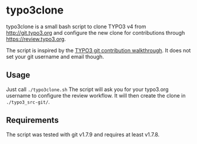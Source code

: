 typo3clone
==========

typo3clone is a small bash script to clone TYPO3 v4 from http://git.typo3.org and configure the new clone for contributions through https://review.typo3.org.

The script is inspired by the [TYPO3 git contribution walkthrough](http://wiki.typo3.org/Contribution_Walkthrough_with_CommandLine). It does not set your git username and email though.

Usage
-----

Just call `./typo3clone.sh`
The script will ask you for your typo3.org username to configure the review workflow. It will then create the clone in `./typo3_src-git/`.

Requirements
------------

The script was tested with git v1.7.9 and requires at least v1.7.8.

